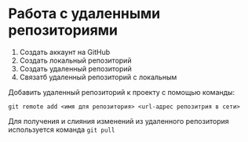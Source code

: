 # Работа с удаленными репозиториями

1. Создать аккаунт на GitHub 
2. Cоздать локальный репозиторий
3. Создать удаленный репозиторий
4. Связатб удаленный репозиторий с локальным

Добавить удаленный репозиторий к проекту с помощью команды:
```
git remote add <имя для репозитория> <url-адрес репозитрия в сети>
```
Для получения и слияния изменений из удаленного репозитория используется команда `git pull`
